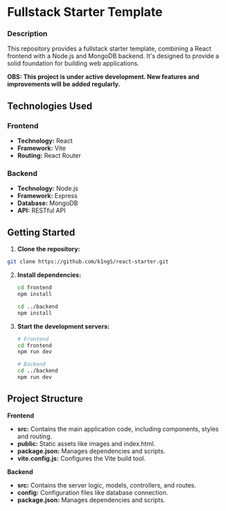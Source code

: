 # Fullstack Starter Template

### Description
This repository provides a fullstack starter template, combining a React frontend with a Node.js and MongoDB backend. It's designed to provide a solid foundation for building web applications.

**OBS: This project is under active development. New features and improvements will be added regularly.**

## Technologies Used
### Frontend
* **Technology:** React
* **Framework:** Vite
* **Routing:** React Router

### Backend
* **Technology:** Node.js
* **Framework:** Express
* **Database:** MongoDB
* **API:** RESTful API

## Getting Started
1. **Clone the repository:**
  ```bash
  git clone https://github.com/k1ngS/react-starter.git
  ```
2. **Install dependencies:**
   ```bash
   cd frontend
   npm install

   cd ../backend
   npm install
   ```
3. **Start the development servers:**
   ```bash
   # Frontend
   cd frontend
   npm run dev

   # Backend
   cd ../backend
   npm run dev
   ```

## Project Structure
**Frontend**
* **src:** Contains the main application code, including components, styles and routing.
* **public:** Static assets like images and index.html.
* **package.json:** Manages dependencies and scripts.
* **vite.config.js:** Configures the Vite build tool.

**Backend**
* **src:** Contains the server logic, models, controllers, and routes.
* **config:** Configuration files like database connection.
* **package.json:** Manages dependencies and scripts.
